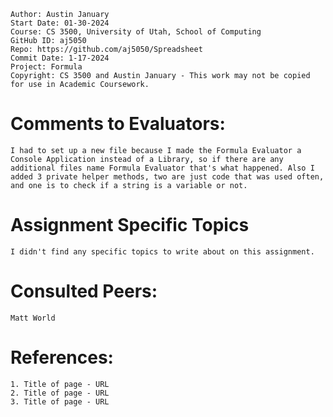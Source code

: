 ﻿```
Author: Austin January
Start Date: 01-30-2024
Course: CS 3500, University of Utah, School of Computing
GitHub ID: aj5050
Repo: https://github.com/aj5050/Spreadsheet
Commit Date: 1-17-2024
Project: Formula
Copyright: CS 3500 and Austin January - This work may not be copied for use in Academic Coursework.
```
# Comments to Evaluators:
    I had to set up a new file because I made the Formula Evaluator a Console Application instead of a Library, so if there are any additional files name Formula Evaluator that's what happened. Also I added 3 private helper methods, two are just code that was used often, and one is to check if a string is a variable or not. 

# Assignment Specific Topics
    I didn't find any specific topics to write about on this assignment.


# Consulted Peers:
    Matt World

# References:

    1. Title of page - URL
    2. Title of page - URL
    3. Title of page - URL


